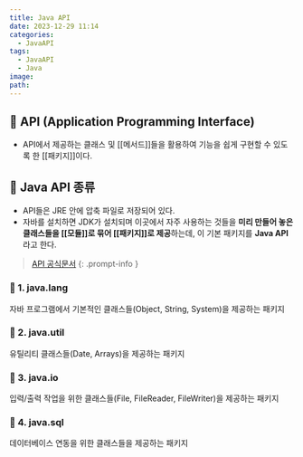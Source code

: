 ```yaml
---
title: Java API
date: 2023-12-29 11:14
categories:
  - JavaAPI
tags:
  - JavaAPI
  - Java
image: 
path:
---
```



## 🌈 API (Application Programming Interface)
- API에서 제공하는 클래스 및 [[메서드]]들을 활용하여 기능을 쉽게 구현할 수 있도록 한 [[패키지]]이다.

## 🌈 Java API 종류
- API들은 JRE 안에 압축 파일로 저장되어 있다.
- 자바를 설치하면 JDK가 설치되며 이곳에서 자주 사용하는 것들을 **미리 만들어 놓은 클래스들을 [[모듈]]로 묶어 [[패키지]]로 제공**하는데, 이 기본 패키지를 **Java API**라고 한다.

> [API 공식문서](https://docs.oracle.com/javase/17/docs/api/)
{: .prompt-info }
### 🌈 1. java.lang
자바 프로그램에서 기본적인 클래스들(Object, String, System)을 제공하는 패키지
### 🌈 2. java.util
유틸리티 클래스들(Date, Arrays)을 제공하는 패키지
### 🌈 3. java.io
입력/출력 작업을 위한 클래스들(File, FileReader, FileWriter)을 제공하는 패키지
### 🌈 4. java.sql
데이터베이스 연동을 위한 클래스들을 제공하는 패키지